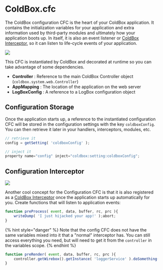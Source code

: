 # ColdBox.cfc

The ColdBox configuration CFC is the heart of your ColdBox application. It contains the initialization variables for your application and extra information used by third-party modules and ultimately how your application boots up. In itself, it is also an event listener or [ColdBox Interceptor](configuration-directives/interceptors.md), so it can listen to life-cycle events of your application.

![](../../../.gitbook/assets/coldbox-cfc.jpg)

This CFC is instantiated by ColdBox and decorated at runtime so you can take advantage of some dependencies.

* **Controller** : Reference to the main ColdBox Controller object \(`coldbox.system.web.Controller`\)
* **AppMapping** : The location of the application on the web server
* **LogBoxConfig** : A reference to a LogBox configuration object

## Configuration Storage

Once the application starts up, a reference to the instantiated configuration CFC will be stored in the configuration settings with the key `coldboxConfig`. You can then retrieve it later in your handlers, interceptors, modules, etc.

```javascript
// retrieve it
config = getSetting( 'coldboxConfig' );

// inject it
property name="config" inject="coldbox:setting:coldboxConfig";
```

## Configuration Interceptor

![](../../../.gitbook/assets/eventdriven.jpg)

Another cool concept for the Configuration CFC is that it is also registered as a [ColdBox Interceptor](../../../digging-deeper/interceptors/) once the application starts up automatically for you.  Create functions that will listen to application events:

```javascript
function preProcess( event, data, buffer, rc, prc ){
    writeDump( 'I just hijacked your app!' );abort;
}
```

{% hint style="danger" %}
Note that the config CFC does not have the same variables mixed into it that a "normal" interceptor has. You can still access everything you need, but will need to get it from the `controller` in the variables scope.
{% endhint %}

```javascript
function preRender( event, data, buffer, rc, prc ){
    controller.getWirebox().getInstance( 'loggerService' ).doSomething();
}
```

